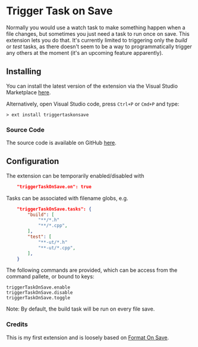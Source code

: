 # Trigger Task on Save

Normally you would use a watch task to make something happen when a file changes, but sometimes you just need a task to run once on save. This extension lets you do that. It's currently limited to triggering only the *build* or *test* tasks, as there doesn't seem to be a way to programmatically trigger any others at the moment (it's an upcoming feature apparently).

## Installing

You can install the latest version of the extension via the Visual Studio Marketplace [here](https://marketplace.visualstudio.com/items?itemName=Gruntfuggly.triggertaskonsave).

Alternatively, open Visual Studio code, press `Ctrl+P` or `Cmd+P` and type:

    > ext install triggertaskonsave

### Source Code

The source code is available on GitHub [here](https://github.com/Gruntfuggly/triggertaskonsave).

## Configuration

The extension can be temporarily enabled/disabled with

```json
    "triggerTaskOnSave.on": true
```

Tasks can be associated with filename globs, e.g.

```json
    "triggerTaskOnSave.tasks": {
        "build": [
            "**/*.h"
            "**/*.cpp",
        ],
        "test": [
            "**-ut/*.h"
            "**-ut/*.cpp",
        ],
    }
```

The following commands are provided, which can be access from the command pallete, or bound to keys:


    triggerTaskOnSave.enable
    triggerTaskOnSave.disable
    triggerTaskOnSave.toggle

Note: By default, the build task will be run on every file save.

### Credits

This is my first extension and is loosely based on [Format On Save](https://marketplace.visualstudio.com/items?itemName=gyuha.format-on-save).
